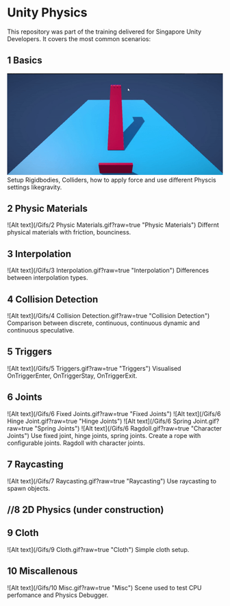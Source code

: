 # Unity Physics

This repository was part of the training delivered for Singapore Unity Developers.
It covers the most common scenarios:

## 1 Basics
![Alt text](https://github.com/MarekMarchlewicz/Unity_Physics/blob/master/Gifs/3%20Interpolation.gif?raw=true "Basics")
Setup Rigidbodies, Colliders, how to apply force and use different Physcis settings likegravity.

## 2 Physic Materials
![Alt text](/Gifs/2 Physic Materials.gif?raw=true "Physic Materials")
Differnt physical materials with friction, bounciness.

## 3 Interpolation
![Alt text](/Gifs/3 Interpolation.gif?raw=true "Interpolation")
Differences between interpolation types.

## 4 Collision Detection
![Alt text](/Gifs/4 Collision Detection.gif?raw=true "Collision Detection")
Comparison between discrete, continuous, continuous dynamic and continuous speculative.

## 5 Triggers
![Alt text](/Gifs/5 Triggers.gif?raw=true "Triggers")
Visualised OnTriggerEnter, OnTriggerStay, OnTriggerExit.

## 6 Joints
![Alt text](/Gifs/6 Fixed Joints.gif?raw=true "Fixed Joints")
![Alt text](/Gifs/6 Hinge Joint.gif?raw=true "Hinge Joints")
![Alt text](/Gifs/6 Spring Joint.gif?raw=true "Spring Joints")
![Alt text](/Gifs/6 Ragdoll.gif?raw=true "Character Joints")
Use fixed joint, hinge joints, spring joints. Create a rope with configurable joints. Ragdoll with character joints.

## 7 Raycasting
![Alt text](/Gifs/7 Raycasting.gif?raw=true "Raycasting")
Use raycasting to spawn objects.

## //8 2D Physics (under construction)

## 9 Cloth
![Alt text](/Gifs/9 Cloth.gif?raw=true "Cloth")
Simple cloth setup.

## 10 Miscallenous
![Alt text](/Gifs/10 Misc.gif?raw=true "Misc")
Scene used to test CPU perfomance and Physics Debugger.

